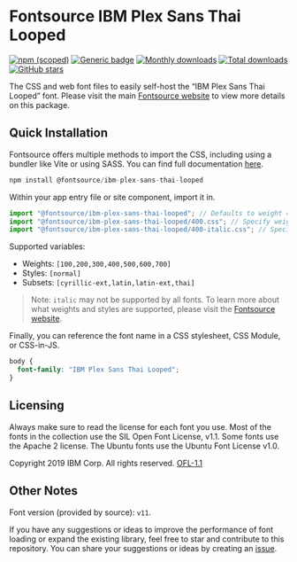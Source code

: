 # Fontsource IBM Plex Sans Thai Looped

[![npm (scoped)](https://img.shields.io/npm/v/@fontsource/ibm-plex-sans-thai-looped?color=brightgreen)](https://www.npmjs.com/package/@fontsource/ibm-plex-sans-thai-looped) [![Generic badge](https://img.shields.io/badge/fontsource-passing-brightgreen)](https://github.com/fontsource/fontsource) [![Monthly downloads](https://badgen.net/npm/dm/@fontsource/ibm-plex-sans-thai-looped)](https://github.com/fontsource/fontsource) [![Total downloads](https://badgen.net/npm/dt/@fontsource/ibm-plex-sans-thai-looped)](https://github.com/fontsource/fontsource) [![GitHub stars](https://img.shields.io/github/stars/fontsource/fontsource.svg?style=social&label=Star)](https://github.com/fontsource/fontsource/stargazers)

The CSS and web font files to easily self-host the “IBM Plex Sans Thai Looped” font. Please visit the main [Fontsource website](https://fontsource.org/fonts/ibm-plex-sans-thai-looped) to view more details on this package.

## Quick Installation

Fontsource offers multiple methods to import the CSS, including using a bundler like Vite or using SASS. You can find full documentation [here](https://fontsource.org/docs/getting-started/introduction).

```javascript
npm install @fontsource/ibm-plex-sans-thai-looped
```

Within your app entry file or site component, import it in.

```javascript
import "@fontsource/ibm-plex-sans-thai-looped"; // Defaults to weight 400
import "@fontsource/ibm-plex-sans-thai-looped/400.css"; // Specify weight
import "@fontsource/ibm-plex-sans-thai-looped/400-italic.css"; // Specify weight and style
```

Supported variables:
- Weights: `[100,200,300,400,500,600,700]`
- Styles: `[normal]`
- Subsets: `[cyrillic-ext,latin,latin-ext,thai]`

> Note: `italic` may not be supported by all fonts. To learn more about what weights and styles are supported, please visit the [Fontsource website](https://fontsource.org/fonts/ibm-plex-sans-thai-looped).

Finally, you can reference the font name in a CSS stylesheet, CSS Module, or CSS-in-JS.

```css
body {
  font-family: "IBM Plex Sans Thai Looped";
}
```

## Licensing
Always make sure to read the license for each font you use. Most of the fonts in the collection use the SIL Open Font License, v1.1. Some fonts use the Apache 2 license. The Ubuntu fonts use the Ubuntu Font License v1.0.

Copyright 2019 IBM Corp. All rights reserved.
[OFL-1.1](http://scripts.sil.org/OFL)

## Other Notes
Font version (provided by source): `v11`.

If you have any suggestions or ideas to improve the performance of font loading or expand the existing library, feel free to star and contribute to this repository. You can share your suggestions or ideas by creating an [issue](https://github.com/fontsource/fontsource/issues).